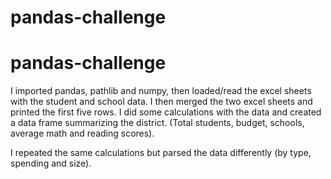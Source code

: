 # pandas-challenge

# pandas-challenge

I imported pandas, pathlib and numpy, then loaded/read the excel sheets with the student and school data.
I then merged the two excel sheets and printed the first five rows.
I did some calculations with the data and created a data frame summarizing the district. (Total students, budget, schools, average math and reading scores).

I repeated the same calculations but parsed the data differently (by type, spending and size).

